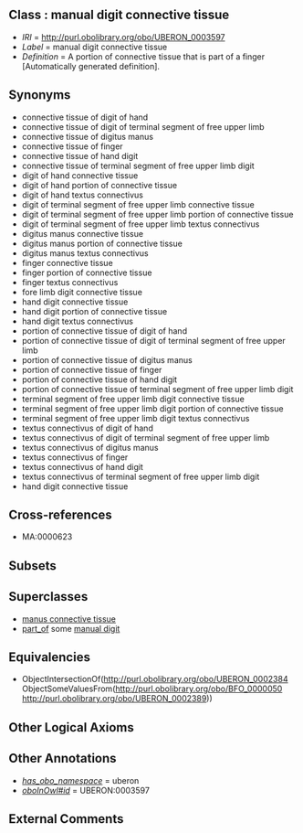 
## Class : manual digit connective tissue

 * *IRI* = http://purl.obolibrary.org/obo/UBERON_0003597
 * *Label* = manual digit connective tissue
 * *Definition* = A portion of connective tissue that is part of a finger [Automatically generated definition].

## Synonyms

 * connective tissue of digit of hand
 * connective tissue of digit of terminal segment of free upper limb
 * connective tissue of digitus manus
 * connective tissue of finger
 * connective tissue of hand digit
 * connective tissue of terminal segment of free upper limb digit
 * digit of hand connective tissue
 * digit of hand portion of connective tissue
 * digit of hand textus connectivus
 * digit of terminal segment of free upper limb connective tissue
 * digit of terminal segment of free upper limb portion of connective tissue
 * digit of terminal segment of free upper limb textus connectivus
 * digitus manus connective tissue
 * digitus manus portion of connective tissue
 * digitus manus textus connectivus
 * finger connective tissue
 * finger portion of connective tissue
 * finger textus connectivus
 * fore limb digit connective tissue
 * hand digit connective tissue
 * hand digit portion of connective tissue
 * hand digit textus connectivus
 * portion of connective tissue of digit of hand
 * portion of connective tissue of digit of terminal segment of free upper limb
 * portion of connective tissue of digitus manus
 * portion of connective tissue of finger
 * portion of connective tissue of hand digit
 * portion of connective tissue of terminal segment of free upper limb digit
 * terminal segment of free upper limb digit connective tissue
 * terminal segment of free upper limb digit portion of connective tissue
 * terminal segment of free upper limb digit textus connectivus
 * textus connectivus of digit of hand
 * textus connectivus of digit of terminal segment of free upper limb
 * textus connectivus of digitus manus
 * textus connectivus of finger
 * textus connectivus of hand digit
 * textus connectivus of terminal segment of free upper limb digit
 * hand digit connective tissue

## Cross-references

 * MA:0000623

## Subsets


## Superclasses

 * [manus connective tissue](../../UBERON/98/UBERON_0003598.md)
 * [part_of](../../BFO/50/BFO_0000050.md) some [manual digit](../../UBERON/89/UBERON_0002389.md)

## Equivalencies

 * ObjectIntersectionOf(<http://purl.obolibrary.org/obo/UBERON_0002384> ObjectSomeValuesFrom(<http://purl.obolibrary.org/obo/BFO_0000050> <http://purl.obolibrary.org/obo/UBERON_0002389>))

## Other Logical Axioms


## Other Annotations

 * *[has_obo_namespace](../../ce/oboInOwl#hasOBONamespace.md)* = uberon
 * *[oboInOwl#id](../../id/oboInOwl#id.md)* = UBERON:0003597

## External Comments


